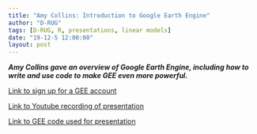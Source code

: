 ```yaml
---
title: "Amy Collins: Introduction to Google Earth Engine"
author: "D-RUG"
tags: [D-RUG, R, presentations, linear models]
date: "19-12-5 12:00:00"
layout: post
---
```


**_Amy Collins gave an overview of Google Earth Engine, including how to write and use code to make GEE even more powerful._**

[Link to sign up for a GEE account](https://earthengine.google.com/)

[Link to Youtube recording of presentation](https://youtu.be/BaWmSn0JnZ8)

[Link to GEE code used for presentation](https://code.earthengine.google.com/fe7188629d155e4098808aed36720916)